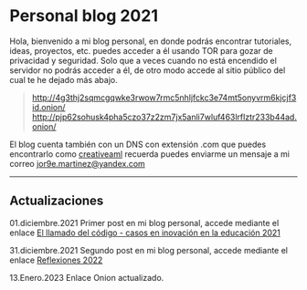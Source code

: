 # Personal blog 2021
Hola, bienvenido a mi blog personal, en donde podrás encontrar tutoriales, ideas, proyectos, etc. puedes acceder a él usando TOR para gozar de privacidad y seguridad. Solo que a veces cuando no está encendido el servidor no podrás acceder a él, de otro modo accede al sitio público del cual te he dejado más abajo.

> http://4g3thj2sqmcgqwke3rwow7rmc5nhljfckc3e74mt5onyvrm6kjcjf3id.onion/
> http://pjp62sohusk4pha5czo37z2zm7jx5anli7wluf463lrflztr233b44ad.onion/

El blog cuenta también con un DNS con extensión .com que puedes encontrarlo como [creativeaml](https://creativeaml.com) recuerda puedes enviarme un mensaje a mi correo <jor9e.martinez@yandex.com>

---
## Actualizaciones
01.diciembre.2021
Primer post en mi blog personal, accede mediante el enlace [El llamado del código - casos en inovación en la educación 2021](https://www.creativeaml.com/blog_posts/17-11-2021.html)

31.diciembre.2021
Segundo post en mi blog personal, accede mediante el enlace [Reflexiones 2022](https://www.creativeaml.com/blog_posts/31-12-2021.html)

13.Enero.2023
Enlace Onion actualizado.
